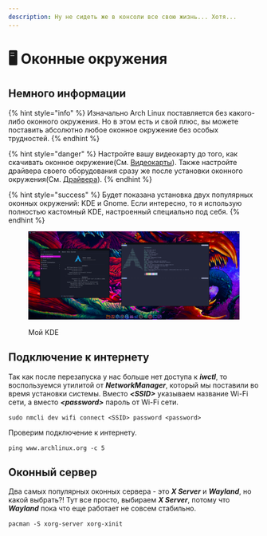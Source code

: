 ```yaml
---
description: Ну не сидеть же в консоли все свою жизнь... Хотя...
---
```


# 🖥 Оконные окружения

## Немного информации

{% hint style="info" %}
Изначально Arch Linux поставляется без какого-либо оконного окружения. Но в этом есть и свой плюс, вы можете поставить абсолютно любое оконное окружение без особых трудностей.
{% endhint %}

{% hint style="danger" %}
Настройте вашу видеокарту до того, как скачивать оконное окружение(См. [Видеокарты](../videokarty/)). Также настройте драйвера своего оборудования сразу же после установки оконного окружения(См. [Драйвера](../draivera/)).
{% endhint %}

{% hint style="success" %}
Будет показана установка двух популярных оконных окружений: KDE и Gnome. Если интересно, то я использую полностью кастомный KDE, настроенный специально под себя.  &#x20;
{% endhint %}

<figure><img src="../../.gitbook/assets/image (1) (1) (1).png" alt=""><figcaption><p>Мой KDE</p></figcaption></figure>

## Подключение к интернету

Так как после перезапуска у нас больше нет доступа к _**iwctl**_, то воспользуемся утилитой от _**NetworkManager**_, который мы поставили во время установки системы. Вместо _**\<SSID>**_ указываем название Wi-Fi сети, а вместо _**\<password>**_ пароль от Wi-Fi сети.

```shell
sudo nmcli dev wifi connect <SSID> password <password>
```

Проверим подключение к интернету.

```shell
ping www.archlinux.org -c 5
```

## Оконный сервер

Два самых популярных оконных сервера - это _**X Server**_ и _**Wayland**_, но какой выбрать?! Тут все просто, выбираем _**X Server**_, потому что _**Wayland**_ пока что еще работает не совсем стабильно.&#x20;

```shell
pacman -S xorg-server xorg-xinit
```
